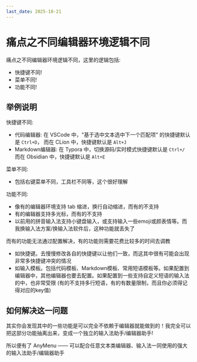 ```yaml
---
last_date: 2025-10-21
---
```


# 痛点之不同编辑器环境逻辑不同

痛点之不同编辑器环境逻辑不同，这里的逻辑包括:

- 快捷键不同!
- 菜单不同!
- 功能不同!

## 举例说明

快捷键不同:

- 代码编辑器:
  在 VSCode 中，"基于选中文本选中下一个匹配项" 的快捷键默认是 `Ctrl+D`，
  而在 CLion 中，快捷键默认是 `Alt+J`
- Markdown编辑器:
  在 Typora 中，切换源码/实时模式快捷键默认是 `Ctrl+/`
  而在 Obsidian 中，快捷键默认是 `Alt+E`

菜单不同:

- 包括右键菜单不同，工具栏不同等，这个很好理解

功能不同:

- 像有的编辑器环境支持 tab 缩进，换行自动缩进，而有的不支持
- 有的编辑器支持多光标，而有的不支持
- 以前用的拼音输入法支持小键盘输入，或支持输入一些emoji或颜表情等。而我换输入法方案/换输入法软件后，这种功能就丢失了

而有的功能无法通过配置解决，有的功能则需要花费比较多的时间去调教

- 如快捷键。去慢慢修改各自的快捷键以让他们一致，而这其中很有可能会出现非常多快捷键冲突的情况
- 如输入模板。包括代码模板、Markdown模板、常用短语模板等。如果配置到编辑器中，其他编辑器也要去配置。如果配置到一些支持自定义短语的输入法的中，也非常受限 (有的不支持多行短语，有的有数量限制，而且你必须得记得对应的key值)

## 如何解决这一问题

其实你会发现其中的一些功能是可以完全不依赖于编辑器就能做到的！我完全可以把这部分功能抽离出来，变成一个独立的输入法助手/编辑器助手!

所以便有了 AnyMenu —— 可以配合任意文本类编辑器、输入法一同使用的强大的输入法助手/编辑器助手
